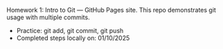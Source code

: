 

Homework 1: Intro to Git — GitHub Pages site.
This repo demonstrates git usage with multiple commits.
- Practice: git add, git commit, git push
- Completed steps locally on: 01/10/2025
